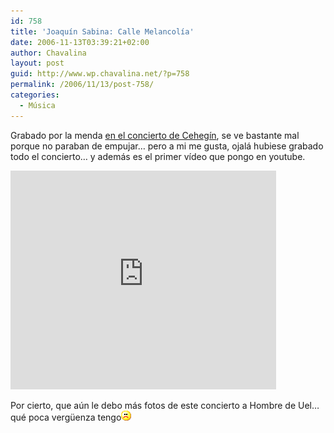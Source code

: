 ```yaml
---
id: 758
title: 'Joaquín Sabina: Calle Melancolía'
date: 2006-11-13T03:39:21+02:00
author: Chavalina
layout: post
guid: http://www.wp.chavalina.net/?p=758
permalink: /2006/11/13/post-758/
categories:
  - Música
---
```

Grabado por la menda <a href="http://chavalina.net/comentar.php?idpost=739" target="_blank">en el concierto de Cehegín</a>, se ve bastante mal porque no paraban de empujar… pero a mi me gusta, ojalá hubiese grabado todo el concierto… y además es el primer vídeo que pongo en youtube.

<object width="425" height="350"><param name="movie" value="http://www.youtube.com/v/4d2EHTe98Dk"><param name="wmode" value="transparent"><embed src="http://www.youtube.com/v/4d2EHTe98Dk" type="application/x-shockwave-flash" wmode="transparent" width="425" height="350"><noembed>Como quien viaja a lomos de una yegua sombría,<br />
por la ciudad camino, no preguntéis adónde.<br />
Busco acaso un encuentro que me ilumine el día,<br />
y no hallo más que puertas que niegan lo que esconden.<br />
Las chimeneas vierten su vómito de humo<br />
a un cielo cada vez más lejano y más alto.<br />
Por las paredes ocres se desparrama el zumo<br />
de una fruta de sangre crecida en el asfalto.<br />
Ya el campo estará verde, debe ser Primavera,<br />
cruza por mi mirada un tren interminable,<br />
el barrio donde habito no es ninguna pradera,<br />
desolado paisaje de antenas y de cables.<br />
Vivo en el númeor siete, calle Melancolía.<br />
Quiero mudarme hace a&ntilde;os al barrio de la alegría.<br />
Pero siempre que lo intento ha salido ya el tranvía<br />
y en la escalera me siento a silbar mi melodía.<br />
Como quien viaja a bordo de un barco enloquecido,<br />
que viene de la noche y va a ninguna parte,<br />
así mis pies descienden la cuesta del olvido,<br />
fatigados de tanto andar sin encontrarte.<br />
Luego, de vuelta a casa, enciendo un cigarrillo,<br />
ordeno mis papeles, resuelvo un crucigrama;<br />
me enfado con las sombras que pueblan los pasillos<br />
y me abrazo a la ausencia que dejas en mi cama.<br />
Trepo por tu recuerdo como una enredadera<br />
que no encuentra ventanas donde agarrarse, soy<br />
esa absurda epidemia que sufren las aceras,<br />
si quieres encontrarme, ya sabes dónde estoy.<br />
Vivo en el númeor siete, calle Melancolía.<br />
Quiero mudarme hace a&ntilde;os al barrio de la alegría.<br />
Pero siempre que lo intento ha salido ya el tranvía<br />
y en la escalera me siento a silbar mi melodía</noembed></object>

Por cierto, que aún le debo más fotos de este concierto a Hombre de Uel… qué poca verg&uuml;enza tengo![emo](/imagenes/emoticonos/triste.gif)